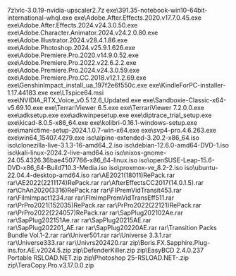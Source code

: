 7z\vlc-3.0.19-nvidia-upscaler2.7z
exe\391.35-notebook-win10-64bit-international-whql.exe
exe\Adobe.After.Effects.2020.v17.7.0.45.exe
exe\Adobe.After.Effects.2024.v24.3.0.50.exe
exe\Adobe.Character.Animator.2024.v24.2.0.80.exe
exe\Adobe.Illustrator.2024.v28.4.1.86.exe
exe\Adobe.Photoshop.2024.v25.9.1.626.exe
exe\Adobe.Premiere.Pro.2020.v14.9.0.52.exe
exe\Adobe.Premiere.Pro.2022.v22.6.2.2.exe
exe\Adobe.Premiere.Pro.2024.v24.3.0.59.exe
exe\Adobe.Premiere.Pro.CC.2018.v12.1.2.69.exe
exe\GenshinImpact_install_ua_197f2e6f550c.exe
exe\KindleForPC-installer-1.17.44183.exe
exe\LTspice64.msi
exe\NVIDIA_RTX_Voice_v0.5.12.6_Updated.exe
exe\Sandboxie-Classic-x64-v5.69.10.exe
exe\TerrariViewer 6.5.exe
exe\TerrariViewer 7.2.0.0.exe
exe\adksetup.exe
exe\adkwinpesetup.exe
exe\diptrace_trial_setup.exe
exe\kicad-8.0.5-x86_64.exe
exe\kolibri-0.16.1-windows-setup.exe
exe\manictime-setup-2024.1.0.7-win-x64.exe
exe\svp4-pro.4.6.263.exe
exe\win64_15407.4279.exe
iso\alpine-extended-3.20.2-x86_64.iso
iso\clonezilla-live-3.1.3-16-amd64_2.iso
iso\debian-12.6.0-amd64-DVD-1.iso
iso\kali-linux-2024.2-live-amd64.iso
iso\nixos-gnome-24.05.4326.36bae4507766-x86_64-linux.iso
iso\openSUSE-Leap-15.6-DVD-x86_64-Build710.3-Media.iso
iso\proxmox-ve_8.2-2.iso
iso\ubuntu-22.04.4-desktop-amd64.iso
rar\AE2021(18011)RePack.rar
rar\AE2022(2211174)RePack.rar
rar\AfterEffectsCC2017(14.0.1.5).rar
rar\ChAn2020(3316)RePack.rar
rar\FIPremVidTransit453.rar
rar\FilmImpact1234.rar
rar\FlmImpPremVidTransEff511.rar
rar\PrPro2021(152035)RePack.rar
rar\PrPro2022(22121)RePack.rar
rar\PrPro2022(224057)RePack.rar
rar\SapPlug202102Ae.rar
rar\SapPlug202151Ae.rar
rar\SapPlug20215AE.rar
rar\SapPlug202201_AE.rar
rar\SapPlug20220AE.rar
rar\Transition Packs Bundle Vol.1-2.rar
rar\Univer501.rar
rar\Universe 3.3.1.rar
rar\Universe333.rar
rar\Univrs202420.rar
zip\Boris.FX.Sapphire.Plug-ins.for.AE.v2024.5.zip
zip\DefenderKiller.zip
zip\EasyBCD 2.4.0.237 Portable RSLOAD.NET.zip
zip\Photoshop 25-RSLOAD.NET-.zip
zip\TeraCopy.Pro.v3.17.0.0.zip
